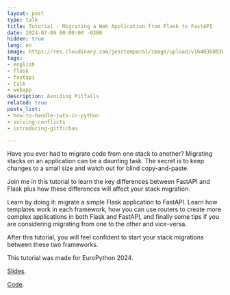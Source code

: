 ```yaml
---
layout: post
type: talk
title: Tutorial - Migrating a Web Application from Flask to FastAPI
date: 2024-07-09 00:00:00 -0300
hidden: true
lang: en
image: https://res.cloudinary.com/jesstemporal/image/upload/v1640360836/covers/tutorial_gfgm5n.png
tags:
- english
- flask
- fastapi
- talk
- webapp
description: Avoiding Pitfalls
related: true
posts_list:
- how-to-handle-jwts-in-python
- solving-conflicts
- introducing-gitfichas

---
```

Have you ever had to migrate code from one stack to another? Migrating stacks on an application can be a daunting task. The secret is to keep changes to a small size and watch out for blind copy-and-paste.

Join me in this tutorial to learn the key differences between FastAPI and Flask plus how these differences will affect your stack migration.

Learn by doing it: migrate a simple Flask application to FastAPI. Learn how templates work in each framework, how you can use routers to create more complex applications in both Flask and FastAPI, and finally some tips if you are considering migrating from one to the other and vice-versa.

After this tutorial, you will feel confident to start your stack migrations between these two frameworks.

This tutorial was made for EuroPython 2024.

[Slides](/slides/flask-to-fastai/).

[Code](https://github.com/jtemporal/flask-to-fastapi/).

